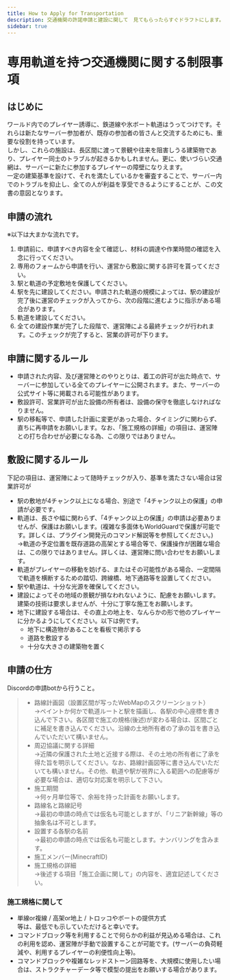 ```yaml
---
title: How to Apply for Transportation
description: 交通機関の許諾申請と建設に関して　見てもらったらすぐドラフトにします。
sidebar: true
---
```

# 専用軌道を持つ交通機関に関する制限事項

## はじめに

ワールド内でのプレイヤー誘導に、鉄道線や氷ボート軌道はうってつけです。それらは新たなサーバー参加者が、既存の参加者の皆さんと交流するためにも、重要な役割を持っています。<br>
しかし、これらの施設は、長区間に渡って景観や往来を阻害しうる建築物であり、プレイヤー同士のトラブルが起きるかもしれません。更に、使いづらい交通網は、サーバーに新たに参加するプレイヤーの障壁になりえます。
<br>一定の建築基準を設けて、それを満たしているかを審査することで、サーバー内でのトラブルを抑止し、全ての人が利益を享受できるようにすることが、この文書の意図となります。

## 申請の流れ
※以下は大まかな流れです。
1. 申請前に、申請すべき内容を全て確認し、材料の調達や作業時間の確認を入念に行ってください。
2. 専用のフォームから申請を行い、運営から敷設に関する許可を貰ってください。
3. 駅と軌道の予定敷地を保護してください。
4. 駅を先に建設してください。申請された軌道の規模によっては、駅の建設が完了後に運営のチェックが入ってから、次の段階に進むように指示がある場合があります。
5. 軌道を建設してください。
6. 全ての建設作業が完了した段階で、運営陣による最終チェックが行われます。このチェックが完了すると、営業の許可が下ります。

## 申請に関するルール

* 申請された内容、及び運営陣とのやりとりは、着工の許可が出た時点で、サーバーに参加している全てのプレイヤーに公開されます。また、サーバーの公式サイト等に掲載される可能性があります。
* 敷設許可、営業許可が出た設備の所有者は、設備の保守を徹底しなければなりません。
* 駅の移転等で、申請した計画に変更があった場合、タイミングに関わらず、直ちに再申請をお願いします。なお、「施工規格の詳細」の項目は、運営陣との打ち合わせが必要になる為、この限りではありません。

## 敷設に関するルール

下記の項目は、運営陣によって随時チェックが入り、基準を満たさない場合は営業許可が

* 駅の敷地が4チャンク以上になる場合、別途で「4チャンク以上の保護」の申請が必要です。
* 軌道は、長さや幅に関わらず、「4チャンク以上の保護」の申請は必要ありませんが、保護はお願いします。(複雑な多面体もWorldGuardで保護が可能です。詳しくは、プラグイン開発元のコマンド解説等を参照してください。)<br>
→軌道の予定位置を既存道路の高架とする場合等で、保護操作が困難な場合は、この限りではありません。詳しくは、運営陣に問い合わせをお願いします。
* 軌道がプレイヤーの移動を妨げる、またはその可能性がある場合、一定間隔で軌道を横断するための踏切、跨線橋、地下通路等を設置してください。
* 駅や軌道は、十分な光源を確保してください。
* 建設によってその地域の景観が損なわれないように、配慮をお願いします。建築の技術は要求しませんが、十分に丁寧な施工をお願いします。 
* 地下に建設する場合は、その直上の地上を、なんらかの形で他のプレイヤーに分かるようにしてください。以下は例です。<br>
  * 地下に構造物があることを看板で掲示する<br>
  * 道路を敷設する<br>
  * 十分な大きさの建築物を置く

## 申請の仕方

Discordの申請botから行うこと。

> * 路線計画図（設置区間が写ったWebMapのスクリーンショット）<br>
>   →ペイントか何かで軌道ルートと駅を描画し、各駅の中心座標を書き込んで下さい。各区間で施工の規格(後述)が変わる場合は、区間ごとに補足を書き込んでください。沿線の土地所有者の了承の旨を書き込んでいただいて構いません。<br>
> * 周辺協議に関する詳細<br>
>   →近隣の保護された土地と近接する際は、その土地の所有者に了承を得た旨を明示してください。なお、路線計画図等に書き込んでいただいても構いません。その他、軌道や駅が視界に入る範囲への配慮等が必要な場合は、適切な対応案を明示して下さい。<br>
> * 施工期間<br>
> →何ヶ月単位等で、余裕を持った計画をお願いします。<br>
> * 路線名と路線記号<br>
> →最初の申請の時点では仮名も可能としますが、「リニア新幹線」等の抽象名は不可とします。<br>
> * 設置する各駅の名前<br>
> →最初の申請の時点では仮名も可能とします。ナンバリングを含みます。<br>
> * 施工メンバー(MinecraftID)<br>
> * 施工規格の詳細<br>
> →後述する項目「施工企画に関して」の内容を、適宜記述してください。

### 施工規格に関して

* 単線or複線 / 高架or地上 / トロッコやボートの提供方式<br>
  等は、最低でも示していただけると幸いです。
* コマンドブロック等を利用することで何らかの利益が見込める場合は、これの利用を認め、運営陣が手動で設置することが可能です。(サーバーの負荷軽減や、利用するプレイヤーの利便性向上等)。
* コマンドブロックや複雑なレッドストーン回路等を、大規模に使用したい場合は、ストラクチャーデータ等で模型の提出をお願いする場合があります。